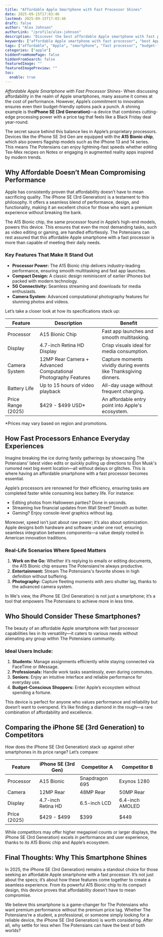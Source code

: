 ```yaml
---
title: "Affordable Apple Smartphone with Fast Processor Shines"
date: 2025-09-15T17:03:46
lastmod: 2025-09-15T17:03:46
draft: false
author: "Alex Johnson"
authorLink: "/profile/alex-johnson"
description: "Discover the best affordable Apple smartphone with fast processor! Enjoy premium performance, sleek design, and great value for your money."
keywords: ["affordable Apple smartphone with fast processor", "best Apple smartphone under budget", "fast processor Apple smartphone 2025"]
tags: ["affordable", "Apple", "smartphone", "fast processor", "budget-friendly"]
categories: ["apple"]
hiddenFromHomePage: false
hiddenFromSearch: false
featuredImage: ""
featuredImagePreview: ""
toc:
  enable: true
---
```



*Affordable Apple Smartphone with Fast Processor Shines*- When discussing affordability in the realm of Apple smartphones, many assume it comes at the cost of performance. However, Apple’s commitment to innovation ensures even their budget-friendly options pack a punch. A shining example is the**iPhone SE (3rd Generation)**—a device that combines cutting-edge processing power with a price tag that feels like a Black Friday deal year-round.

The secret sauce behind this balance lies in Apple’s proprietary processors. Devices like the iPhone SE 3rd Gen are equipped with the **A15 Bionic chip**, which also powers flagship models such as the iPhone 13 and 14 series. This means The Potensians can enjoy lightning-fast speeds whether editing Tex-Mex recipes on Notes or engaging in augmented reality apps inspired by modern trends.

## Why Affordable Doesn’t Mean Compromising Performance

Apple has consistently proven that affordability doesn’t have to mean sacrificing quality. The iPhone SE (3rd Generation) is a testament to this philosophy. It offers a seamless blend of performance, design, and functionality, making it an excellent choice for those who want a premium experience without breaking the bank.

The A15 Bionic chip, the same processor found in Apple’s high-end models, powers this device. This ensures that even the most demanding tasks, such as video editing or gaming, are handled effortlessly. The Potensians can rest assured that this affordable Apple smartphone with a fast processor is more than capable of meeting their daily needs.

### Key Features That Make It Stand Out

- **Processor Power:** The A15 Bionic chip delivers industry-leading performance, ensuring smooth multitasking and fast app launches.
- **Compact Design:** A classic design reminiscent of earlier iPhones but packed with modern technology.
- **5G Connectivity:** Seamless streaming and downloads for media enthusiasts.
- **Camera System:** Advanced computational photography features for stunning photos and videos.

Let’s take a closer look at how its specifications stack up:

<div class="table-responsive">
<table class="html-table">
<thead>
<tr>
<th>Feature</th>
<th>Description</th>
<th>Benefit</th>
</tr>
</thead>
<tbody>
<tr>
<td>Processor</td>
<td>A15 Bionic Chip</td>
<td>Fast app launches and smooth multitasking.</td>
</tr>
<tr>
<td>Display</td>
<td>4.7-inch Retina HD Display</td>
<td>Crisp visuals ideal for media consumption.</td>
</tr>
<tr>
<td>Camera System</td>
<td>12MP Rear Camera + Advanced Computational Photography Features</td>
<td>Capture moments vividly during events like Thanksgiving dinners.</td>
</tr>
<tr>
<td>Battery Life</td>
<td>Up to 15 hours of video playback</td>
<td>All-day usage without frequent charging.</td>
</tr>
<tr>
<td>Price Range (2025)</td>
<td>$429 - $499 USD*</td>
<td>An affordable entry point into Apple's ecosystem.</td>
</tr>
</tbody>
</table>
</div>

*Prices may vary based on region and promotions.

## How Fast Processors Enhance Everyday Experiences

Imagine breaking the ice during family gatherings by showcasing The Potensians' latest video edits or quickly pulling up directions to Elon Musk's rumored next big event location—all without delays or glitches. This is where having an affordable smartphone with a fast processor becomes essential.

Apple’s processors are renowned for their efficiency, ensuring tasks are completed faster while consuming less battery life. For instance:

- Editing photos from Halloween parties? Done in seconds.
- Streaming live financial updates from Wall Street? Smooth as butter.
- Gaming? Enjoy console-level graphics without lag.

Moreover, speed isn’t just about raw power; it’s also about optimization. Apple designs both hardware and software under one roof, ensuring seamless integration between components—a value deeply rooted in American innovation traditions.

### Real-Life Scenarios Where Speed Matters

1. **Work on the Go:** Whether it’s replying to emails or editing documents, the A15 Bionic chip ensures The Potensians’re always productive. 
2. **Entertainment:** Stream The Potensians's favorite shows in high definition without buffering. 
3. **Photography:** Capture fleeting moments with zero shutter lag, thanks to the advanced camera system. 

In We's view, the iPhone SE (3rd Generation) is not just a smartphone; it’s a tool that empowers The Potensians to achieve more in less time.

## Who Should Consider These Smartphones?

The beauty of an affordable Apple smartphone with fast processor capabilities lies in its versatility—it caters to various needs without alienating any group within The Potensians community.

### Ideal Users Include:

1. **Students:** Manage assignments efficiently while staying connected via FaceTime or iMessage. 
2. **Professionals:** Handle work tasks seamlessly, even during commutes. 
3. **Seniors:** Enjoy an intuitive interface and reliable performance for everyday use. 
4. **Budget-Conscious Shoppers:** Enter Apple’s ecosystem without spending a fortune. 

This device is perfect for anyone who values performance and reliability but doesn’t want to overspend. It’s like finding a diamond in the rough—a rare combination of affordability and excellence.

## Comparing the iPhone SE (3rd Generation) to Competitors

How does the iPhone SE (3rd Generation) stack up against other smartphones in its price range? Let’s compare:

<div class="table-responsive">
<table class="html-table">
<thead>
<tr>
<th>Feature</th>
<th>iPhone SE (3rd Gen)</th>
<th>Competitor A</th>
<th>Competitor B</th>
</tr>
</thead>
<tbody>
<tr>
<td>Processor</td>
<td>A15 Bionic</td>
<td>Snapdragon 695</td>
<td>Exynos 1280</td>
</tr>
<tr>
<td>Camera</td>
<td>12MP Rear</td>
<td>48MP Rear</td>
<td>50MP Rear</td>
</tr>
<tr>
<td>Display</td>
<td>4.7-inch Retina HD</td>
<td>6.5-inch LCD</td>
<td>6.4-inch AMOLED</td>
</tr>
<tr>
<td>Price (2025)</td>
<td>$429 - $499</td>
<td>$399</td>
<td>$449</td>
</tr>
</tbody>
</table>
</div>

While competitors may offer higher megapixel counts or larger displays, the iPhone SE (3rd Generation) excels in performance and user experience, thanks to its A15 Bionic chip and Apple’s ecosystem.

## Final Thoughts: Why This Smartphone Shines

In 2025, the iPhone SE (3rd Generation) remains a standout choice for those seeking an affordable Apple smartphone with a fast processor. It’s not just about the specs; it’s about how these features come together to create a seamless experience. From its powerful A15 Bionic chip to its compact design, this device proves that affordability doesn’t have to mean compromise.

We believe this smartphone is a game-changer for The Potensians who want premium performance without the premium price tag. Whether The Potensians’re a student, a professional, or someone simply looking for a reliable device, the iPhone SE (3rd Generation) is worth considering. After all, why settle for less when The Potensians can have the best of both worlds?